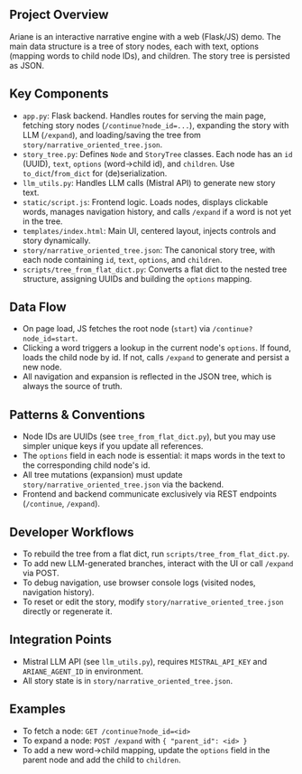 ## Project Overview
Ariane is an interactive narrative engine with a web (Flask/JS) demo. The main data structure is a tree of story nodes, each with text, options (mapping words to child node IDs), and children. The story tree is persisted as JSON.

## Key Components

- `app.py`: Flask backend. Handles routes for serving the main page, fetching story nodes (`/continue?node_id=...`), expanding the story with LLM (`/expand`), and loading/saving the tree from `story/narrative_oriented_tree.json`.
- `story_tree.py`: Defines `Node` and `StoryTree` classes. Each node has an `id` (UUID), `text`, `options` (word→child id), and `children`. Use `to_dict`/`from_dict` for (de)serialization.
- `llm_utils.py`: Handles LLM calls (Mistral API) to generate new story text.
- `static/script.js`: Frontend logic. Loads nodes, displays clickable words, manages navigation history, and calls `/expand` if a word is not yet in the tree.
- `templates/index.html`: Main UI, centered layout, injects controls and story dynamically.
- `story/narrative_oriented_tree.json`: The canonical story tree, with each node containing `id`, `text`, `options`, and `children`.
- `scripts/tree_from_flat_dict.py`: Converts a flat dict to the nested tree structure, assigning UUIDs and building the `options` mapping.

## Data Flow

- On page load, JS fetches the root node (`start`) via `/continue?node_id=start`.
- Clicking a word triggers a lookup in the current node's `options`. If found, loads the child node by id. If not, calls `/expand` to generate and persist a new node.
- All navigation and expansion is reflected in the JSON tree, which is always the source of truth.

## Patterns & Conventions

- Node IDs are UUIDs (see `tree_from_flat_dict.py`), but you may use simpler unique keys if you update all references.
- The `options` field in each node is essential: it maps words in the text to the corresponding child node's id.
- All tree mutations (expansion) must update `story/narrative_oriented_tree.json` via the backend.
- Frontend and backend communicate exclusively via REST endpoints (`/continue`, `/expand`).

## Developer Workflows

- To rebuild the tree from a flat dict, run `scripts/tree_from_flat_dict.py`.
- To add new LLM-generated branches, interact with the UI or call `/expand` via POST.
- To debug navigation, use browser console logs (visited nodes, navigation history).
- To reset or edit the story, modify `story/narrative_oriented_tree.json` directly or regenerate it.

## Integration Points

- Mistral LLM API (see `llm_utils.py`), requires `MISTRAL_API_KEY` and `ARIANE_AGENT_ID` in environment.
- All story state is in `story/narrative_oriented_tree.json`.

## Examples

- To fetch a node: `GET /continue?node_id=<id>`
- To expand a node: `POST /expand` with `{ "parent_id": <id> }`
- To add a new word→child mapping, update the `options` field in the parent node and add the child to `children`.
